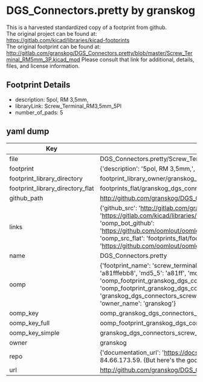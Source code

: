 # DGS_Connectors.pretty by granskog  
This is a harvested standardized copy of a footprint from github.  
The original project can be found at:  
https://gitlab.com/kicad/libraries/kicad-footprints  
The original footprint can be found at:
http://gitlab.com/granskog/DGS_Connectors.pretty/blob/master/Screw_Terminal_RM5mm_3P.kicad_mod
Please consult that link for additional, details, files, and license information.  
## Footprint Details
* description: 5pol, RM 3,5mm,  
* libraryLink: Screw_Terminal_RM3,5mm_5Pl  
* number_of_pads: 5  
## yaml dump  
| Key | Value |  
| --- | --- |  
| file | DGS_Connectors.pretty/Screw_Terminal_RM3,5mm_5P.kicad_mod |  
| footprint | {'description': '5pol, RM 3,5mm,', 'libraryLink': 'Screw_Terminal_RM3,5mm_5Pl', 'number_of_pads': 5} |  
| footprint_library_directory | footprint_library_owner/granskog_DGS_Connectors.pretty |  
| footprint_library_directory_flat | footprints_flat/granskog_dgs_connectors_screw_terminal_rm3,5mm_5p/working |  
| github_path | http://github.com/granskog/DGS_Connectors.pretty/blob/master/Screw_Terminal_RM3,5mm_5P.kicad_mod |  
| links | {'github_src': 'http://gitlab.com/granskog/DGS_Connectors.pretty/blob/master/Screw_Terminal_RM5mm_3P.kicad_mod', 'github_src_repo': 'https://gitlab.com/kicad/libraries/kicad-footprints', 'oomp_bot': 'footprints/granskog_dgs_connectors_screw_terminal_rm3,5mm_5p/working', 'oomp_bot_github': 'https://github.com/oomlout/oomlout_oomp_footprint_bot/tree/main/footprints/granskog_dgs_connectors_screw_terminal_rm3,5mm_5p/working', 'oomp_src_flat': 'footprints_flat/footprints_flat/granskog_dgs_connectors_screw_terminal_rm3,5mm_5p/working', 'oomp_src_flat_github': 'https://github.com/oomlout/oomlout_oomp_footprint_src/tree/main/footprints_flat/granskog_dgs_connectors_screw_terminal_rm3,5mm_5p/working'} |  
| name | DGS_Connectors.pretty |  
| oomp | {'footprint_name': 'screw_terminal_rm3,5mm_5p', 'library_name': 'dgs_connectors', 'md5': 'a81fffebb884677bef4b26d8012327a6', 'md5_10': 'a81fffebb8', 'md5_5': 'a81ff', 'md5_6': 'a81fff', 'oomp_key': 'oomp_granskog_dgs_connectors_screw_terminal_rm3,5mm_5p', 'oomp_key_extra': 'oomp_footprint_granskog_dgs_connectors_screw_terminal_rm3,5mm_5p', 'oomp_key_full': 'oomp_footprint_granskog_dgs_connectors_screw_terminal_rm3,5mm_5p_a81fff', 'oomp_key_simple': 'granskog_dgs_connectors_screw_terminal_rm3,5mm_5p', 'original_filename': 'DGS_Connectors.pretty/Screw_Terminal_RM3,5mm_5P.kicad_mod', 'owner_name': 'granskog'} |  
| oomp_key | oomp_granskog_dgs_connectors_screw_terminal_rm3,5mm_5p |  
| oomp_key_full | oomp_footprint_granskog_dgs_connectors_screw_terminal_rm3,5mm_5p |  
| oomp_key_simple | granskog_dgs_connectors_screw_terminal_rm3,5mm_5p |  
| owner | granskog |  
| repo | {'documentation_url': 'https://docs.github.com/rest/overview/resources-in-the-rest-api#rate-limiting', 'message': "API rate limit exceeded for 84.66.173.59. (But here's the good news: Authenticated requests get a higher rate limit. Check out the documentation for more details.)"} |  
| url | http://github.com/granskog/DGS_Connectors.pretty |  

